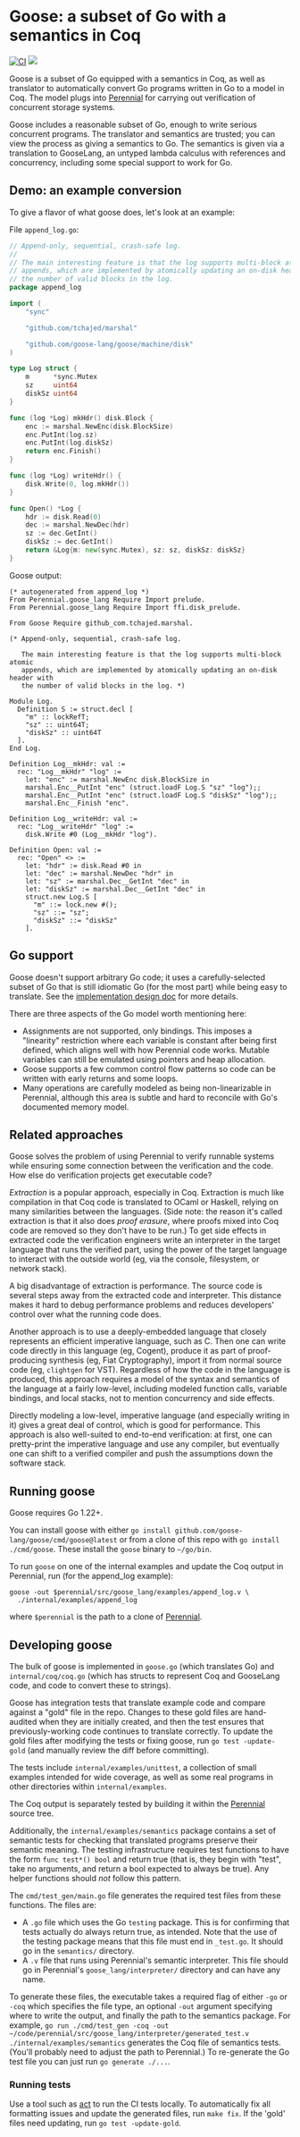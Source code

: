 # Goose: a subset of Go with a semantics in Coq

[![CI](https://github.com/goose-lang/goose/actions/workflows/ci.yml/badge.svg)](https://github.com/goose-lang/goose/actions/workflows/ci.yml)
[![](https://godoc.org/github.com/goose-lang/goose?status.svg)](https://godoc.org/github.com/goose-lang/goose)

Goose is a subset of Go equipped with a semantics in Coq, as well as translator to automatically convert Go programs written in Go to a model in Coq. The model plugs into [Perennial](https://github.com/mit-pdos/perennial) for carrying out verification of concurrent storage systems.

Goose includes a reasonable subset of Go, enough to write serious concurrent programs. The translator and semantics are trusted; you can view the process as giving a semantics to Go. The semantics is given via a translation to GooseLang, an untyped lambda calculus with references and concurrency, including some special support to work for Go.

## Demo: an example conversion

To give a flavor of what goose does, let's look at an example:

File `append_log.go`:

```go
// Append-only, sequential, crash-safe log.
//
// The main interesting feature is that the log supports multi-block atomic
// appends, which are implemented by atomically updating an on-disk header with
// the number of valid blocks in the log.
package append_log

import (
	"sync"

	"github.com/tchajed/marshal"

	"github.com/goose-lang/goose/machine/disk"
)

type Log struct {
	m      *sync.Mutex
	sz     uint64
	diskSz uint64
}

func (log *Log) mkHdr() disk.Block {
	enc := marshal.NewEnc(disk.BlockSize)
	enc.PutInt(log.sz)
	enc.PutInt(log.diskSz)
	return enc.Finish()
}

func (log *Log) writeHdr() {
	disk.Write(0, log.mkHdr())
}

func Open() *Log {
	hdr := disk.Read(0)
	dec := marshal.NewDec(hdr)
	sz := dec.GetInt()
	diskSz := dec.GetInt()
	return &Log{m: new(sync.Mutex), sz: sz, diskSz: diskSz}
}
```

Goose output:

```coq
(* autogenerated from append_log *)
From Perennial.goose_lang Require Import prelude.
From Perennial.goose_lang Require Import ffi.disk_prelude.

From Goose Require github_com.tchajed.marshal.

(* Append-only, sequential, crash-safe log.

   The main interesting feature is that the log supports multi-block atomic
   appends, which are implemented by atomically updating an on-disk header with
   the number of valid blocks in the log. *)

Module Log.
  Definition S := struct.decl [
    "m" :: lockRefT;
    "sz" :: uint64T;
    "diskSz" :: uint64T
  ].
End Log.

Definition Log__mkHdr: val :=
  rec: "Log__mkHdr" "log" :=
    let: "enc" := marshal.NewEnc disk.BlockSize in
    marshal.Enc__PutInt "enc" (struct.loadF Log.S "sz" "log");;
    marshal.Enc__PutInt "enc" (struct.loadF Log.S "diskSz" "log");;
    marshal.Enc__Finish "enc".

Definition Log__writeHdr: val :=
  rec: "Log__writeHdr" "log" :=
    disk.Write #0 (Log__mkHdr "log").

Definition Open: val :=
  rec: "Open" <> :=
    let: "hdr" := disk.Read #0 in
    let: "dec" := marshal.NewDec "hdr" in
    let: "sz" := marshal.Dec__GetInt "dec" in
    let: "diskSz" := marshal.Dec__GetInt "dec" in
    struct.new Log.S [
      "m" ::= lock.new #();
      "sz" ::= "sz";
      "diskSz" ::= "diskSz"
    ].
```

## Go support

Goose doesn't support arbitrary Go code; it uses a carefully-selected subset of Go that is still idiomatic Go (for the most part) while being easy to translate. See the [implementation design doc](docs/implementation.md) for more details.

There are three aspects of the Go model worth mentioning here:

- Assignments are not supported, only bindings. This imposes a "linearity" restriction where each variable is constant after being first defined, which aligns well with how Perennial code works. Mutable variables can still be emulated using pointers and heap allocation.
- Goose supports a few common control flow patterns so code can be written with early returns and some loops.
- Many operations are carefully modeled as being non-linearizable in Perennial, although this area is subtle and hard to reconcile with Go's documented memory model.

## Related approaches

Goose solves the problem of using Perennial to verify runnable systems while ensuring some connection between the verification and the code. How else do verification projects get executable code?

_Extraction_ is a popular approach, especially in Coq. Extraction is much like compilation in that Coq code is translated to OCaml or Haskell, relying on many similarities between the languages. (Side note: the reason it's called extraction is that it also does _proof erasure_, where proofs mixed into Coq code are removed so they don't have to be run.) To get side effects in extracted code the verification engineers write an interpreter in the target language that runs the verified part, using the power of the target language to interact with the outside world (eg, via the console, filesystem, or network stack).

A big disadvantage of extraction is performance. The source code is several steps away from the extracted code and interpreter. This distance makes it hard to debug performance problems and reduces developers' control over what the running code does.

Another approach is to use a deeply-embedded language that closely represents an efficient imperative language, such as C. Then one can write code directly in this language (eg, Cogent), produce it as part of proof-producing synthesis (eg, Fiat Cryptography), import it from normal source code (eg, `clightgen` for VST). Regardless of how the code in the language is produced, this approach requires a model of the syntax and semantics of the language at a fairly low-level, including modeled function calls, variable bindings, and local stacks, not to mention concurrency and side effects.

Directly modeling a low-level, imperative language (and especially writing in it) gives a great deal of control, which is good for performance. This approach is also well-suited to end-to-end verification: at first, one can pretty-print the imperative language and use any compiler, but eventually one can shift to a verified compiler and push the assumptions down the software stack.

## Running goose

Goose requires Go 1.22+.

You can install goose with either `go install github.com/goose-lang/goose/cmd/goose@latest` or from a clone of this repo with `go install ./cmd/goose`. These install
the `goose` binary to `~/go/bin`.

To run `goose` on one of the internal examples and update the Coq output in
Perennial, run (for the append_log example):

```
goose -out $perennial/src/goose_lang/examples/append_log.v \
  ./internal/examples/append_log
```

where `$perennial` is the path to a clone of [Perennial](https://github.com/mit-pdos/perennial).

## Developing goose

The bulk of goose is implemented in `goose.go` (which translates Go) and
`internal/coq/coq.go` (which has structs to represent Coq and GooseLang code,
and code to convert these to strings).

Goose has integration tests that translate example code and compare against a
"gold" file in the repo. Changes to these gold files are hand-audited when
they are initially created, and then the test ensures that previously-working
code continues to translate correctly. To update the gold files after
modifying the tests or fixing goose, run `go test -update-gold` (and manually
review the diff before committing).

The tests include `internal/examples/unittest`, a collection of small
examples intended for wide coverage, as well as some real programs in other
directories within `internal/examples`.

The Coq output is separately tested by building it within the [Perennial
](https://github.com/mit-pdos/perennial) source tree.

Additionally, the `internal/examples/semantics` package contains a set of
semantic tests for checking that translated programs preserve their semantic
meaning. The testing infrastructure requires test functions to have the form
`func test*() bool` and return true (that is, they begin with "test", take no
arguments, and return a bool expected to always be true). Any helper functions
should _not_ follow this pattern.

The `cmd/test_gen/main.go` file generates the required test files from these
functions. The files are:

- A `.go` file which uses the Go `testing` package. This is for confirming that
  tests actually do always return true, as intended. Note that the use of the
  testing package means that this file must end in `_test.go`. It should go in
  the `semantics/` directory.
- A `.v` file that runs using Perennial's semantic interpreter. This file
  should go in Perennial's `goose_lang/interpreter/` directory and can have any name.

To generate these files, the executable takes a required flag of either `-go` or
`-coq` which specifies the file type, an optional `-out` argument specifying
where to write the output, and finally the path to the semantics package. For
example, `go run ./cmd/test_gen -coq -out ~/code/perennial/src/goose_lang/interpreter/generated_test.v ./internal/examples/semantics` generates the Coq file of semantics tests.
(You'll probably need to adjust the path to Perennial.) To re-generate the Go
test file you can just run `go generate ./...`.

### Running tests

Use a tool such as [act](https://github.com/nektos/act) to run the CI tests locally.
To automatically fix all formatting issues and update the generated files, run `make fix`.
If the 'gold' files need updating, run `go test -update-gold`.
